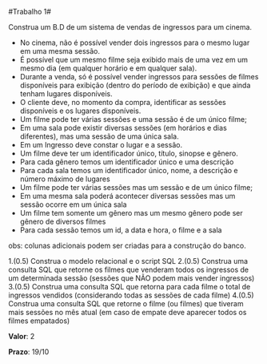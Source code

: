 #Trabalho 1#

Construa um B.D de um sistema de vendas de ingressos para um cinema.

* No cinema, não é possível vender dois ingressos para o mesmo lugar em uma mesma sessão.
* É possível que um mesmo filme seja exibido mais de uma vez em um mesmo dia (em qualquer horário e em qualquer sala).
* Durante a venda, só é possível vender ingressos para sessões de filmes disponíveis para exibição (dentro do período de exibição) e que ainda tenham lugares disponíveis.
* O cliente deve, no momento da compra, identificar as sessões disponíveis e os lugares disponíveis.
* Um filme pode ter várias sessões e uma sessão é de um único filme;
* Em uma sala pode existir diversas sessões (em horários e dias diferentes), mas uma sessão de uma única sala.
* Em um Ingresso deve constar o lugar e a sessão.
* Um filme deve ter um identificador único, título, sinopse e gênero.
* Para cada gênero temos um identificador único e uma descrição
* Para cada sala temos um identificador único, nome, a descrição e número máximo de lugares
* Um filme pode ter várias sessões mas um sessão e de um único filme;
* Em uma mesma sala poderá acontecer diversas sessões mas um sessão ocorre em um única sala
* Um filme tem somente um gênero mas um mesmo gênero pode ser gênero de diversos filmes
* Para cada sessão temos um id, a data e hora, o filme e a sala

obs: colunas adicionais podem ser criadas para a construção do banco.

1.(0.5) Construa o modelo relacional e o script SQL
2.(0.5) Construa uma consulta SQL que retorne os filmes que venderam todos os ingressos de um determinada sessão (sessões que NÃO podem mais vender ingressos)
3.(0.5) Construa uma consulta SQL que retorna para cada filme o total de ingressos vendidos (considerando todas as sessões de cada filme)
4.(0.5) Construa uma consulta SQL que retorne o filme (ou filmes) que tiveram mais sessões no mês atual (em caso de empate deve aparecer todos os filmes empatados)

**Valor**: 2

**Prazo**: 19/10
